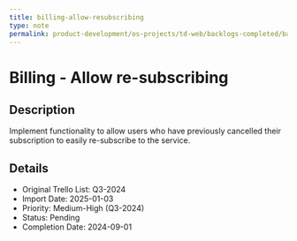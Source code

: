 ```yaml
---
title: billing-allow-resubscribing
type: note
permalink: product-development/os-projects/td-web/backlogs-completed/backlog-specs/billing-allow-resubscribing
---
```


# Billing - Allow re-subscribing

## Description
Implement functionality to allow users who have previously cancelled their subscription to easily re-subscribe to the service.

## Details
- Original Trello List: Q3-2024
- Import Date: 2025-01-03
- Priority: Medium-High (Q3-2024)
- Status: Pending
- Completion Date: 2024-09-01